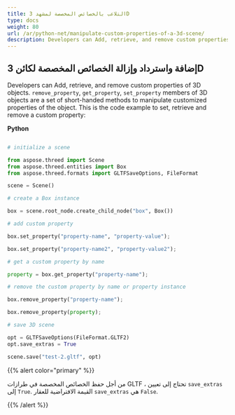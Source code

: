 ```yaml
---
title: التلاعب بالخصائص المخصصة لمشهد 3D
type: docs
weight: 80
url: /ar/python-net/manipulate-custom-properties-of-a-3d-scene/
description: Developers can Add, retrieve, and remove custom properties of 3D objects. RemoveProperty, GetProperty, SetProperty members of 3D objects are a set of short-handed methods to manipulate customized properties of the object.
---
```

##  **إضافة واسترداد وإزالة الخصائص المخصصة لكائن 3D**
Developers can Add, retrieve, and remove custom properties of 3D objects. `remove_property`, `get_property`, `set_property` members of 3D objects are a set of short-handed methods to manipulate customized properties of the object. This is the code example to set, retrieve and remove a custom property:

**Python**

```py

# initialize a scene 

from aspose.threed import Scene
from aspose.threed.entities import Box
from aspose.threed.formats import GLTFSaveOptions, FileFormat

scene = Scene()

# create a Box instance

box = scene.root_node.create_child_node("box", Box())

# add custom property

box.set_property("property-name", "property-value");

box.set_property("property-name2", "property-value2");

# get a custom property by name

property = box.get_property("property-name");

# remove the custom property by name or property instance

box.remove_property("property-name");

box.remove_property(property);

# save 3D scene

opt = GLTFSaveOptions(FileFormat.GLTF2)
opt.save_extras = True

scene.save("test-2.gltf", opt)

```

{{% alert color="primary" %}} 

من أجل حفظ الخصائص المخصصة في طرازات GLTF ، تحتاج إلى تعيين `save_extras` إلى `True`. القيمة الافتراضية للعقار `save_extras` هي `False`.

{{% /alert %}}
